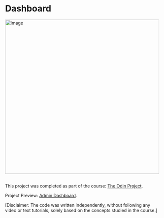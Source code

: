 # Dashboard
<img src="https://github.com/user-attachments/assets/ca5ed9d1-878b-4338-9144-728d79934be4" alt="image" width="500"/>
<br><br/>

This project was completed as part of the course: [The Odin Project](https://www.theodinproject.com/lessons/node-path-intermediate-html-and-css-admin-dashboard).

Project Preview: [Admin Dashboard](https://dasha-solomkina.github.io/dashboard/).

[Disclaimer: The code was written independently, without following any video or text tutorials, solely based on the concepts studied in the course.]
